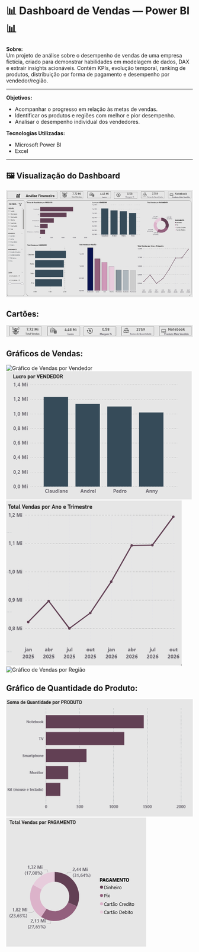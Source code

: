 # 📊 Dashboard de Vendas — Power BI 📊

**Sobre:**  
Um projeto de análise sobre o desempenho de vendas de uma empresa fictícia, criado para demonstrar habilidades em modelagem de dados, DAX e extrair insights acionáveis. Contém KPIs, evolução temporal, ranking de produtos, distribuição por forma de pagamento e desempenho por vendedor/região. 

---
**Objetivos:**
* Acompanhar o progresso em relação às metas de vendas.
* Identificar os produtos e regiões com melhor e pior desempenho.
* Analisar o desempenho individual dos vendedores.

**Tecnologias Utilizadas:**
* Microsoft Power BI
* Excel

---
## 🖼️ Visualização do Dashboard
![Visão geral do dashboard](overview.png) 
## Cartões:
![Cartões](kips.png)
## Gráficos de Vendas:
![Gráfico de Vendas por Vendedor](TotalVendasporVendedor.png)
![Gráfico de Lucro por Vendedor](LucroporVendedor.png)
![Gráfico de Vendas Ano e Trimestre](TotalVendasporAnoeTrimestre.png)
![Gráfico de Vendas por Região](TotalVendasporRegião.png)
## Gráfico de Quantidade do Produto:
![Gráfico de Quantidade do Produto](Somadequantidadeporprodut.png)
![Gráfico de Vendas por Pagamento](TotalVendasporPagamento.png)
